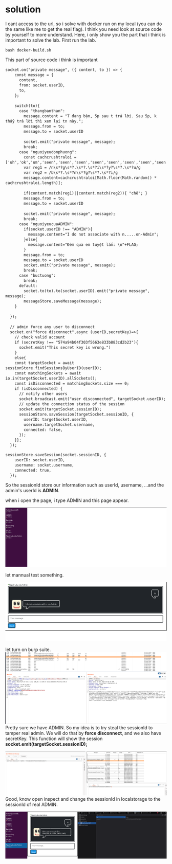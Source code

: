 # solution

I cant access to the url, so i solve with docker run on my local (you can do the same like me to get the real flag). I think you need look at source code by yourself to more understand. Here, i only show you the part that i think is important to solve the lab. First run the lab.

```
bash docker-build.sh
```

This part of source code i think is important

```
socket.on("private message", ({ content, to }) => {
    const message = {
      content,
      from: socket.userID,
      to,
    };

    switch(to){
      case "thangbanthan":
        message.content = "T đang bận, 5p sau t trả lời. Sau 5p, k thấy trả lời thì xem lại tn này.";
        message.from = to;
        message.to = socket.userID

        socket.emit("private message", message);
        break;
      case "nguoiyeudonphuong":
        const cachcrushtraloi = ['uh','ok','um','seen','seen','seen','seen','seen','seen','seen','seen']
        var reg1 = /n\s*?g\s*?.\s*?.\s*?i\s*?y?\s*?.\s*?u/g
        var reg2 = /b\s*?.\s*?n\s*?g?\s*?.\s*?i/g
        message.content=cachcrushtraloi[Math.floor(Math.random() * cachcrushtraloi.length)];

        if(content.match(reg1)||content.match(reg2)){ "chê"; }
        message.from = to;
        message.to = socket.userID

        socket.emit("private message", message);
        break;
      case "nguoiyeucuaADMIN":
        if(socket.userID !== "ADMIN"){
          message.content="I do not associate with n.....on-Admin";
        }else{
          message.content="Đêm qua em tuyệt lắm: \n"+FLAG;
        }
        message.from = to;
        message.to = socket.userID
        socket.emit("private message", message);
        break;
      case "buctuong":
        break;
      default:
        socket.to(to).to(socket.userID).emit("private message", message);
        messageStore.saveMessage(message);
    }

  });

  // admin force any user to disconnect
  socket.on("force disconnect",async (userID,secretKey)=>{
    // check valid account
    if (secretKey !== "574a94b04f303f5663e833b883cd2b23"){
      socket.emit("This secret key is wrong.")
    }
    else{
    const targetSocket = await sessionStore.findSessionsByUserID(userID);
    const matchingSockets = await io.in(targetSocket.userID).allSockets();
    const isDisconnected = matchingSockets.size === 0;
    if (isDisconnected) {
      // notify other users
      socket.broadcast.emit("user disconnected", targetSocket.userID);
      // update the connection status of the session
      socket.emit(targetSocket.sessionID);
      sessionStore.saveSession(targetSocket.sessionID, {
        userID: targetSocket.userID,
        username:targetSocket.username,
        connected: false,
      });
    }};
  });
```

```
sessionStore.saveSession(socket.sessionID, {
    userID: socket.userID,
    username: socket.username,
    connected: true,
  });
```

So the sessionId store our information such as userId, username, ...and the admin's userId is **ADMIN**.

when i open the page, i type ADMIN and this page appear.

![alt text](image.png)<br>

let mannual test something.

![alt text](image-1.png)<br>

let turn on burp suite.
![alt text](image-2.png)<br>
Pretty sure we have ADMIN. So my idea is to try steal the sessionId to tamper real admin. We will do that by **force disconnect**, and we also have secretKey. This function will show the session **socket.emit(targetSocket.sessionID);**

![alt text](image-3.png)<br>
Good, know open inspect and change the sessionId in localstorage to the sessionId of real ADMIN.

![alt text](image-4.png)<br>
